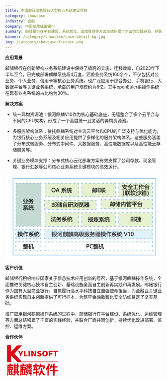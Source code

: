 ```yaml
---
title: 中国邮政储蓄银行大型核心系统建设项目
category: showcase
industry: 金融
company: 中国邮政储蓄银行
summary: 邮储银行在平台建设、系统优化、运维管理等方面总结积累了丰富的实践经验，并联合厂商共同创新，持续优化改进部署、监控、运维方案。
banner: /category/showcase/case-detail-bg.jpg
img: /category/showcase/finance.png
---
```





**应用背景**

邮储银行在创新架构业务系统建设中保持了极高的实施、迁移效率，自2023年下半年至今，已完成部署麒麟系统超4万套，涵盖业务系统160余个，不仅包括对公业务、个人业务、信用卡等核心业务系统，也广泛应用于综合办公、手机银行、大数据平台等关键业务系统，承载的用户规模约为8亿。其中openEuler系操作系统在现有业务系统的占比约为30%。

**解决方案**

-   统一异构资源池：银河麒麟V10作为核心基础底座，无缝整合了多个云平台与不同的CPU架构，形成了一个高度统一且灵活的异构资源池。

-   多服务架构体系：依托麒麟系统对主流云平台和CPU的广泛支持与优化能力，为银行核心业务系统及相关应用提供了多样化的服务架构体系。这些服务涵盖了分布式微服务、分布式中间件、大数据服务、高性能数据库以及高性能云存储服务等。

-   关键业务模块支撑：分布式核心云化部署方案有效支撑了公司存款、现金管理、银行汇款等公司核心业务系统关键模块的高效运行。

![截屏2024-11-27 10.54.41](./media/image1.png)

**客户价值**

邮储银行积极响应国家关于信息技术应用创新的号召，基于银河麒麟操作系统，全面推进关键核心技术自主创新、基础设施全面自主创新再实践和再发展。邮储银行作为国有大型商业银行，自觉履行高水平科技自立自强使命担当，为金融业关键业务系统实现自主创新提供了可行样本，为筑牢金融数智化安全防线奠定了坚实基础。

推广应用银河麒麟操作系统的过程中，邮储银行在平台建设、系统优化、运维管理等方面总结积累了丰富的实践经验，并联合厂商共同创新，持续优化改进部署、监控、运维方案。

**合作伙伴**

![文本 描述已自动生成](./media/image2.png)
